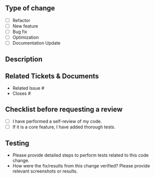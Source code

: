## Type of change

- [ ] Refactor
- [ ] New feature
- [ ] Bug fix
- [ ] Optimization
- [ ] Documentation Update

## Description

<!--- Describe your changes in detail -->

## Related Tickets & Documents

- Related Issue #
- Closes #

## Checklist before requesting a review

- [ ] I have performed a self-review of my code.
- [ ] If it is a core feature, I have added thorough tests.

## Testing
- Please provide detailed steps to perform tests related to this code change.
- How were the fix/results from this change verified? Please provide relevant screenshots or results.
